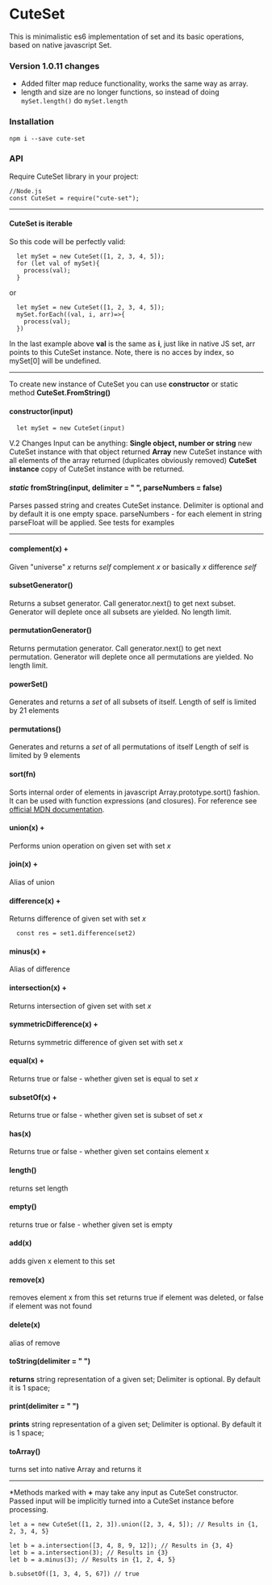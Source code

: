 # CuteSet
This is minimalistic es6 implementation of set and its basic operations, based on native javascript Set.

### Version 1.0.11 changes
- Added filter map reduce functionality, works the same way as array.
- length and size are no longer functions, so instead of doing `mySet.length()`
  do `mySet.length`

### Installation
```
npm i --save cute-set
```

### API

Require CuteSet library in your project:

```
//Node.js
const CuteSet = require("cute-set");

```
___

#### CuteSet is iterable
So this code will be perfectly valid:
```
  let mySet = new CuteSet([1, 2, 3, 4, 5]);
  for (let val of mySet){
    process(val);
  }
```
or

```
  let mySet = new CuteSet([1, 2, 3, 4, 5]);
  mySet.forEach((val, i, arr)=>{
    process(val);
  })
```

In the last example above **val** is the same as **i**, just like in native JS set, arr points to this CuteSet instance. Note, there is no acces by index, so mySet[0] will be undefined.

---


To create new instance of CuteSet you can use **constructor**  or static method **CuteSet.FromString()**
#### constructor(input)
```
  let mySet = new CuteSet(input)
```
V.2 Changes
Input can be anything:
**Single object, number or string** new CuteSet instance with that object returned
**Array** new CuteSet instance with all elements of the array returned (duplicates obviously removed)
**CuteSet instance** copy of CuteSet instance with be returned.


#### *static* fromString(input, delimiter = " ", parseNumbers = false)
Parses passed string and creates CuteSet instance.
Delimiter is optional and by default it is one empty space.
parseNumbers - for each element in string parseFloat will be applied.
See tests for examples

---
#### complement(x) +
Given "universe" *x* returns *self* complement *x*
or basically *x* difference *self*

#### subsetGenerator()
Returns a subset generator. 
Call generator.next() to get next subset.
Generator will deplete once all subsets are yielded.
No length limit.

#### permutationGenerator()
Returns permutation generator.
Call generator.next() to get next permutation.
Generator will deplete once all permutations are yielded.
No length limit.

#### powerSet()
Generates and returns a *set* of all subsets of itself.
Length of self is limited by 21 elements

#### permutations()
Generates and returns a *set* of all permutations of itself
Length of self is limited by 9 elements


#### sort(fn)
Sorts internal order of elements in javascript Array.prototype.sort() fashion. It can be used with function expressions (and closures). For reference see [official MDN documentation](https://developer.mozilla.org/en-US/docs/Web/JavaScript/Reference/Global_Objects/Array/sort).


#### union(x) +
Performs union operation on given set with set *x*

#### join(x) +
Alias of union

#### difference(x) +
Returns difference of given set with set *x*
  ```
    const res = set1.difference(set2)
  ```
#### minus(x)  +
Alias of difference

#### intersection(x)  +
Returns intersection of given set with set *x*

#### symmetricDifference(x) +
Returns symmetric difference of given set with set *x*

#### equal(x)  +
Returns true or false - whether given set is equal to set *x*

#### subsetOf(x)  +
Returns true or false - whether given set is subset of set *x*

#### has(x)   
Returns true or false - whether given set contains element x

#### length()   
returns set length

#### empty()   
returns true or false - whether given set is empty

#### add(x)   
adds given x element to this set

#### remove(x)   
removes element x from this set
returns true if element was deleted, or false if element was not found

#### delete(x)   
alias of remove

#### toString(delimiter = " ")   
**returns** string representation of a given set;
Delimiter is optional. By default it is 1 space;


#### print(delimiter = " ")   
**prints** string representation of a given set;
Delimiter is optional. By default it is 1 space;

#### toArray()   
turns set into native Array and returns it

---

*Methods marked with **+** may take any input as CuteSet constructor. 
Passed input will be implicitly turned into a CuteSet instance before processing.

```
let a = new CuteSet([1, 2, 3]).union([2, 3, 4, 5]); // Results in {1, 2, 3, 4, 5}

let b = a.intersection([3, 4, 8, 9, 12]); // Results in {3, 4}
let b = a.intersection(3); // Results in {3}
let b = a.minus(3); // Results in {1, 2, 4, 5}

b.subsetOf([1, 3, 4, 5, 67]) // true

```
